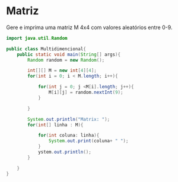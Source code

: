 <h1>Matriz</h1>



Gere e imprima uma matriz M 4x4 com valores aleatórios entre 0-9.




```java
import java.util.Random

public class Multidimencional{	
	public static void main(String[] args){
        Random random = new Random();

        int[][] M = new int[4][4];	
        for(int i = 0; i < M.length; i++){

            for(int j = 0; j <M[i].length; j++){
                M[i][j] = random.nextInt(9);
            }

        }

        System.out.println("Matrix: ");
        for(int[] linha : M){

            for(int coluna: linha){
                System.out.print(coluna+ " ");
            }
            ystem.out.println();
        }

    }
}

```

